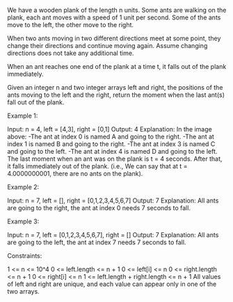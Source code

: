 We have a wooden plank of the length n units. Some ants are walking on the
plank, each ant moves with a speed of 1 unit per second. Some of the ants
move to the left, the other move to the right.

When two ants moving in two different directions meet at some point, they
change their directions and continue moving again. Assume changing directions
does not take any additional time.

When an ant reaches one end of the plank at a time t, it falls out of the
plank immediately.

Given an integer n and two integer arrays left and right, the positions of
the ants moving to the left and the right, return the moment when the last
ant(s) fall out of the plank.


Example 1:


Input: n = 4, left = [4,3], right = [0,1]
Output: 4
Explanation: In the image above:
-The ant at index 0 is named A and going to the right.
-The ant at index 1 is named B and going to the right.
-The ant at index 3 is named C and going to the left.
-The ant at index 4 is named D and going to the left.
The last moment when an ant was on the plank is t = 4 seconds. After that, it
falls immediately out of the plank. (i.e., We can say that at t =
4.0000000001, there are no ants on the plank).


Example 2:


Input: n = 7, left = [], right = [0,1,2,3,4,5,6,7]
Output: 7
Explanation: All ants are going to the right, the ant at index 0 needs 7
seconds to fall.


Example 3:


Input: n = 7, left = [0,1,2,3,4,5,6,7], right = []
Output: 7
Explanation: All ants are going to the left, the ant at index 7 needs 7
seconds to fall.



Constraints:


1 <= n <= 10^4
0 <= left.length <= n + 1
0 <= left[i] <= n
0 <= right.length <= n + 1
0 <= right[i] <= n
1 <= left.length + right.length <= n + 1
All values of left and right are unique, and each value can appear only in
one of the two arrays.




